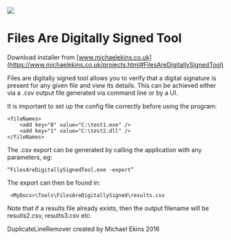 <img src="/FilesAreDigitallySignedTool/FilesAreDigitallySignedTool.ico"></img>

# Files Are Digitally Signed Tool

Download installer from [www.michaelekins.co.uk](https://www.michaelekins.co.uk/projects.html#FilesAreDigitallySignedTool)

Files are digitally signed tool allows you to verify that a digital signature is present for any given file and view its details. This can be achieved either via a .csv output file generated via command line or by a UI.

It is important to set up the config file correctly before using the program:

```
<fileNames>
    <add key="0" value="C:\test1.exe" />
    <add key="1" value="C:\test2.dll" />
</fileNames>
```

The .csv export can be generated by calling the application with any parameters, eg:
``` 
“FilesAreDigitallySignedTool.exe -export”
```

The export can then be found in:

```
 <MyDocs>\Tools\FilesAreDigitallySigned\results.csv
```

Note that if a results file already exists, then the output filename will be results2.csv, results3.csv etc.

DuplicateLineRemover created by Michael Ekins 2016

